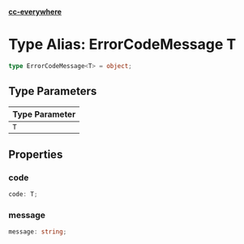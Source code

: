 [**cc-everywhere**](../../../../../index.md)

<HorizontalLine />

# Type Alias: ErrorCodeMessage T

```ts
type ErrorCodeMessage<T> = object;
```

## Type Parameters

| Type Parameter |
| ------ |
| `T` |

## Properties

### code

```ts
code: T;
```

<HorizontalLine />

### message

```ts
message: string;
```
